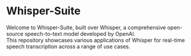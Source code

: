 # Whisper-Suite
Welcome to Whisper-Suite, built over Whisper, a comprehensive open-source speech-to-text model developed by OpenAI. <br>
This repository showcases various applications of Whisper for real-time speech transcription across a range of use cases.
